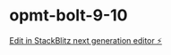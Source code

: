 # opmt-bolt-9-10

[Edit in StackBlitz next generation editor ⚡️](https://stackblitz.com/~/github.com/KamalJeet-07/opmt-bolt-9-10)